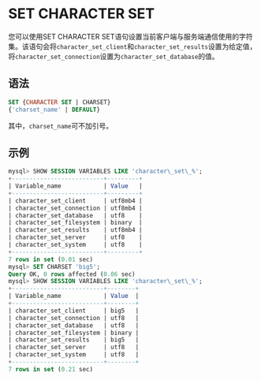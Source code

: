 SET CHARACTER SET 
======================================

您可以使用SET CHARACTER SET语句设置当前客户端与服务端通信使用的字符集。该语句会将`character_set_client`和`character_set_results`设置为给定值，将`character_set_connection`设置为`character_set_database`的值。

语法 
-----------------------

```sql
SET {CHARACTER SET | CHARSET}
{'charset_name' | DEFAULT}
```

其中，`charset_name`可不加引号。

示例 
-----------------------

```sql
mysql> SHOW SESSION VARIABLES LIKE 'character\_set\_%';
+--------------------------+---------+
| Variable_name            | Value   |
+--------------------------+---------+
| character_set_client     | utf8mb4 |
| character_set_connection | utf8mb4 |
| character_set_database   | utf8    |
| character_set_filesystem | binary  |
| character_set_results    | utf8mb4 |
| character_set_server     | utf8    |
| character_set_system     | utf8    |
+--------------------------+---------+
7 rows in set (0.01 sec)
mysql> SET CHARSET 'big5';
Query OK, 0 rows affected (0.06 sec)
mysql> SHOW SESSION VARIABLES LIKE 'character\_set\_%';
+--------------------------+--------+
| Variable_name            | Value  |
+--------------------------+--------+
| character_set_client     | big5   |
| character_set_connection | utf8   |
| character_set_database   | utf8   |
| character_set_filesystem | binary |
| character_set_results    | big5   |
| character_set_server     | utf8   |
| character_set_system     | utf8   |
+--------------------------+--------+
7 rows in set (0.21 sec)
```


